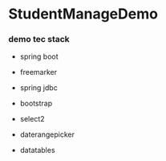 # StudentManageDemo

### demo tec stack
- spring boot
- freemarker
- spring jdbc

- bootstrap
- select2
- daterangepicker
- datatables

